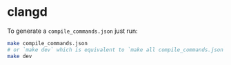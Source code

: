 # clangd

To generate a `compile_commands.json` just run:
```bash
make compile_commands.json
# or `make dev` which is equivalent to `make all compile_commands.json`
make dev
```
